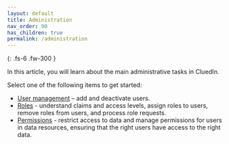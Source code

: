 ```yaml
---
layout: default
title: Administration
nav_order: 90
has_children: true
permalink: /administration
---
```


{: .fs-6 .fw-300 }

In this article, you will learn about the main administrative tasks in CluedIn.

Select one of the following items to get started:

- [User management](/administration/user-management) – add and deactivate users.
- [Roles](/administration/roles) - understand claims and access levels, assign roles to users, remove roles from users, and process role requests.
- [Permissions](/administration/permissions) - restrict access to data and manage permissions for users in data resources, ensuring that the right users have access to the right data.
